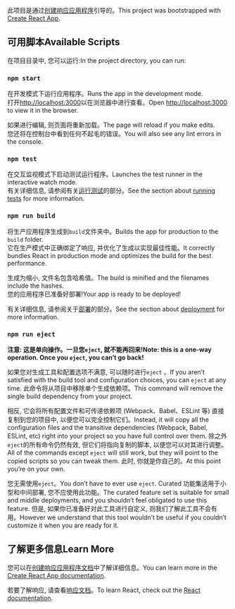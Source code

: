 <span data-ttu-id="ef657-101">此项目是通过[创建响应应用程序](https://github.com/facebook/create-react-app)引导的。</span><span class="sxs-lookup"><span data-stu-id="ef657-101">This project was bootstrapped with [Create React App](https://github.com/facebook/create-react-app).</span></span>

## <a name="available-scripts"></a><span data-ttu-id="ef657-102">可用脚本</span><span class="sxs-lookup"><span data-stu-id="ef657-102">Available Scripts</span></span>

<span data-ttu-id="ef657-103">在项目目录中, 您可以运行:</span><span class="sxs-lookup"><span data-stu-id="ef657-103">In the project directory, you can run:</span></span>

### `npm start`

<span data-ttu-id="ef657-104">在开发模式下运行应用程序。</span><span class="sxs-lookup"><span data-stu-id="ef657-104">Runs the app in the development mode.</span></span><br>
<span data-ttu-id="ef657-105">打开[http://localhost:3000](http://localhost:3000)以在浏览器中进行查看。</span><span class="sxs-lookup"><span data-stu-id="ef657-105">Open [http://localhost:3000](http://localhost:3000) to view it in the browser.</span></span>

<span data-ttu-id="ef657-106">如果进行编辑, 则页面将重新加载。</span><span class="sxs-lookup"><span data-stu-id="ef657-106">The page will reload if you make edits.</span></span><br>
<span data-ttu-id="ef657-107">您还将在控制台中看到任何不起毛的错误。</span><span class="sxs-lookup"><span data-stu-id="ef657-107">You will also see any lint errors in the console.</span></span>

### `npm test`

<span data-ttu-id="ef657-108">在交互监视模式下启动测试运行程序。</span><span class="sxs-lookup"><span data-stu-id="ef657-108">Launches the test runner in the interactive watch mode.</span></span><br>
<span data-ttu-id="ef657-109">有关详细信息, 请参阅有关[运行测试](https://facebook.github.io/create-react-app/docs/running-tests)的部分。</span><span class="sxs-lookup"><span data-stu-id="ef657-109">See the section about [running tests](https://facebook.github.io/create-react-app/docs/running-tests) for more information.</span></span>

### `npm run build`

<span data-ttu-id="ef657-110">将生产应用程序生成到`build`文件夹中。</span><span class="sxs-lookup"><span data-stu-id="ef657-110">Builds the app for production to the `build` folder.</span></span><br>
<span data-ttu-id="ef657-111">它在生产模式中正确绑定了响应, 并优化了生成以实现最佳性能。</span><span class="sxs-lookup"><span data-stu-id="ef657-111">It correctly bundles React in production mode and optimizes the build for the best performance.</span></span>

<span data-ttu-id="ef657-112">生成为缩小, 文件名包含哈希值。</span><span class="sxs-lookup"><span data-stu-id="ef657-112">The build is minified and the filenames include the hashes.</span></span><br>
<span data-ttu-id="ef657-113">您的应用程序已准备好部署!</span><span class="sxs-lookup"><span data-stu-id="ef657-113">Your app is ready to be deployed!</span></span>

<span data-ttu-id="ef657-114">有关详细信息, 请参阅关于[部署](https://facebook.github.io/create-react-app/docs/deployment)的部分。</span><span class="sxs-lookup"><span data-stu-id="ef657-114">See the section about [deployment](https://facebook.github.io/create-react-app/docs/deployment) for more information.</span></span>

### `npm run eject`

<span data-ttu-id="ef657-115">**注意: 这是单向操作。一旦您`eject`, 就不能再回来!**</span><span class="sxs-lookup"><span data-stu-id="ef657-115">**Note: this is a one-way operation. Once you `eject`, you can’t go back!**</span></span>

<span data-ttu-id="ef657-116">如果您对生成工具和配置选项不满意, 可以随时进行`eject` 。</span><span class="sxs-lookup"><span data-stu-id="ef657-116">If you aren’t satisfied with the build tool and configuration choices, you can `eject` at any time.</span></span> <span data-ttu-id="ef657-117">此命令将从项目中移除单个生成依赖项。</span><span class="sxs-lookup"><span data-stu-id="ef657-117">This command will remove the single build dependency from your project.</span></span>

<span data-ttu-id="ef657-118">相反, 它会将所有配置文件和可传递依赖项 (Webpack、Babel、ESLint 等) 直接复制到您的项目中, 以便您可以完全控制它们。</span><span class="sxs-lookup"><span data-stu-id="ef657-118">Instead, it will copy all the configuration files and the transitive dependencies (Webpack, Babel, ESLint, etc) right into your project so you have full control over them.</span></span> <span data-ttu-id="ef657-119">除之外`eject`的所有命令仍然有效, 但它们将指向复制的脚本, 以便您可以对其进行调整。</span><span class="sxs-lookup"><span data-stu-id="ef657-119">All of the commands except `eject` will still work, but they will point to the copied scripts so you can tweak them.</span></span> <span data-ttu-id="ef657-120">此时, 你就是你自己的。</span><span class="sxs-lookup"><span data-stu-id="ef657-120">At this point you’re on your own.</span></span>

<span data-ttu-id="ef657-121">您无需使用`eject`。</span><span class="sxs-lookup"><span data-stu-id="ef657-121">You don’t have to ever use `eject`.</span></span> <span data-ttu-id="ef657-122">Curated 功能集适用于小型和中间部署, 您不应使用此功能。</span><span class="sxs-lookup"><span data-stu-id="ef657-122">The curated feature set is suitable for small and middle deployments, and you shouldn’t feel obligated to use this feature.</span></span> <span data-ttu-id="ef657-123">但是, 如果你已准备好对此工具进行自定义, 则我们了解此工具不会有用。</span><span class="sxs-lookup"><span data-stu-id="ef657-123">However we understand that this tool wouldn’t be useful if you couldn’t customize it when you are ready for it.</span></span>

## <a name="learn-more"></a><span data-ttu-id="ef657-124">了解更多信息</span><span class="sxs-lookup"><span data-stu-id="ef657-124">Learn More</span></span>

<span data-ttu-id="ef657-125">您可以在[创建响应应用程序文档](https://facebook.github.io/create-react-app/docs/getting-started)中了解详细信息。</span><span class="sxs-lookup"><span data-stu-id="ef657-125">You can learn more in the [Create React App documentation](https://facebook.github.io/create-react-app/docs/getting-started).</span></span>

<span data-ttu-id="ef657-126">若要了解响应, 请查看[响应文档](https://reactjs.org/)。</span><span class="sxs-lookup"><span data-stu-id="ef657-126">To learn React, check out the [React documentation](https://reactjs.org/).</span></span>
